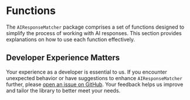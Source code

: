 # Functions

The `AIResponseMatcher` package comprises a set of functions designed to simplify the process of working with AI responses. This section provides explanations on how to use each function effectively.

## Developer Experience Matters

Your experience as a developer is essential to us. If you encounter unexpected behavior or have suggestions to enhance `AIResponseMatcher` further, please [open an issue on GitHub](https://github.com/Ruan625Br/AIResponseMatcher/issues). Your feedback helps us improve and tailor the library to better meet your needs.
